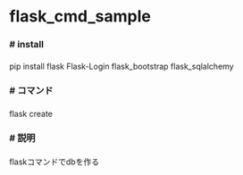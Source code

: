# flask_cmd_sample  
<h4 style="font-size: 16px;"># install</h4>  
pip install flask Flask-Login flask_bootstrap flask_sqlalchemy  

<h4 style="font-size: 16px;"># コマンド</h4>  
flask create<br>  

<h4 style="font-size: 16px;"># 説明</h4>  
<p>flaskコマンドでdbを作る</p>

